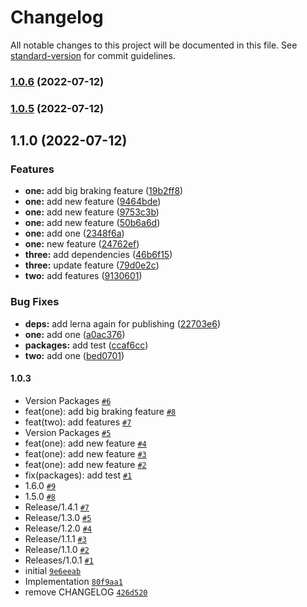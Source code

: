 # Changelog

All notable changes to this project will be documented in this file. See [standard-version](https://github.com/conventional-changelog/standard-version) for commit guidelines.

### [1.0.6](https://github.com/azu/monorepo-release-changesets/compare/v1.0.5...v1.0.6) (2022-07-12)

### [1.0.5](https://github.com/azu/monorepo-release-changesets/compare/v1.1.0...v1.0.5) (2022-07-12)

## 1.1.0 (2022-07-12)


### Features

* **one:** add big braking feature ([19b2ff8](https://github.com/azu/monorepo-release-changesets/commit/19b2ff83b386c9cca99bb6c12bc7173a04bde094))
* **one:** add new feature ([9464bde](https://github.com/azu/monorepo-release-changesets/commit/9464bdef9fb4f7d9ba4d0654b661b61872ec96c3))
* **one:** add new feature ([9753c3b](https://github.com/azu/monorepo-release-changesets/commit/9753c3b09007aec792ddc300b6ee4d8d0e228f7f))
* **one:** add new feature ([50b6a6d](https://github.com/azu/monorepo-release-changesets/commit/50b6a6d9337bce6ca5975676fe869aecd8cf4437))
* **one:** add one ([2348f6a](https://github.com/azu/monorepo-release-changesets/commit/2348f6aede39c9c649f941deee9f4a6705367c08))
* **one:** new feature ([24762ef](https://github.com/azu/monorepo-release-changesets/commit/24762ef2e818f84a105a1bb4c09e6f30bd7bd410))
* **three:** add dependencies ([46b6f15](https://github.com/azu/monorepo-release-changesets/commit/46b6f15eefbc767c786b1c6799bbd26a87b1633e))
* **three:** update feature ([79d0e2c](https://github.com/azu/monorepo-release-changesets/commit/79d0e2c730f6371b6f518d38a049efa367b1fd7b))
* **two:** add features ([9130601](https://github.com/azu/monorepo-release-changesets/commit/913060185bd994d1f8dfae7f912513d4f2656a1b))


### Bug Fixes

* **deps:** add lerna again for publishing ([22703e6](https://github.com/azu/monorepo-release-changesets/commit/22703e6624656ac73b9e90441e5d8e0e7909f395))
* **one:** add one ([a0ac376](https://github.com/azu/monorepo-release-changesets/commit/a0ac3764ed5165745b5651fdcc4648108787c164))
* **packages:** add test ([ccaf6cc](https://github.com/azu/monorepo-release-changesets/commit/ccaf6cc86ab7546f6b2f2a7ead416717d815b7e0))
* **two:** add one ([bed0701](https://github.com/azu/monorepo-release-changesets/commit/bed070168f3ff0194a9e6da739b18b6f86eca4f8))

#### 1.0.3

- Version Packages [`#6`](https://github.com/JantaeLeckie/monorepo-release-changesets/pull/6)
- feat(one): add big braking feature [`#8`](https://github.com/JantaeLeckie/monorepo-release-changesets/pull/8)
- feat(two): add features [`#7`](https://github.com/JantaeLeckie/monorepo-release-changesets/pull/7)
- Version Packages [`#5`](https://github.com/JantaeLeckie/monorepo-release-changesets/pull/5)
- feat(one): add new feature  [`#4`](https://github.com/JantaeLeckie/monorepo-release-changesets/pull/4)
- feat(one): add new feature [`#3`](https://github.com/JantaeLeckie/monorepo-release-changesets/pull/3)
- feat(one): add new feature [`#2`](https://github.com/JantaeLeckie/monorepo-release-changesets/pull/2)
- fix(packages): add test [`#1`](https://github.com/JantaeLeckie/monorepo-release-changesets/pull/1)
- 1.6.0 [`#9`](https://github.com/JantaeLeckie/monorepo-release-changesets/pull/9)
- 1.5.0 [`#8`](https://github.com/JantaeLeckie/monorepo-release-changesets/pull/8)
- Release/1.4.1 [`#7`](https://github.com/JantaeLeckie/monorepo-release-changesets/pull/7)
- Release/1.3.0 [`#5`](https://github.com/JantaeLeckie/monorepo-release-changesets/pull/5)
- Release/1.2.0 [`#4`](https://github.com/JantaeLeckie/monorepo-release-changesets/pull/4)
- Release/1.1.1 [`#3`](https://github.com/JantaeLeckie/monorepo-release-changesets/pull/3)
- Release/1.1.0 [`#2`](https://github.com/JantaeLeckie/monorepo-release-changesets/pull/2)
- Releases/1.0.1 [`#1`](https://github.com/JantaeLeckie/monorepo-release-changesets/pull/1)
- initial [`9e6eeab`](https://github.com/JantaeLeckie/monorepo-release-changesets/commit/9e6eeab361cdcc5c007fbc81f27512017a4bc4da)
- Implementation [`80f9aa1`](https://github.com/JantaeLeckie/monorepo-release-changesets/commit/80f9aa11121e9d84666c097a92d5fb7d37a5a2a8)
- remove CHANGELOG [`426d520`](https://github.com/JantaeLeckie/monorepo-release-changesets/commit/426d52097cc71cc7c2550fb649d5779504de2530)
